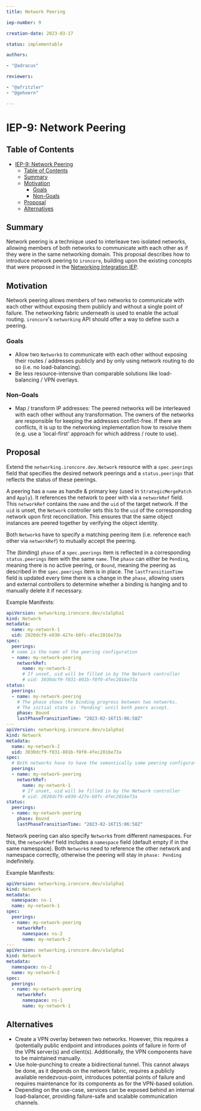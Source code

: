 ```yaml
---
title: Network Peering

iep-number: 9

creation-date: 2023-03-17

status: implementable

authors:

- "@adracus"

reviewers:

- "@afritzler"
- "@gehoern"

---
```


# IEP-9: Network Peering

## Table of Contents

- [IEP-9: Network Peering](#IEP-9-network-peering)
  - [Table of Contents](#table-of-contents)
  - [Summary](#summary)
  - [Motivation](#motivation)
    - [Goals](#goals)
    - [Non-Goals](#non-goals)
  - [Proposal](#proposal)
  - [Alternatives](#alternatives)

## Summary

Network peering is a technique used to interleave two isolated networks, allowing
members of both networks to communicate with each other as if they were in the same
networking domain. This proposal describes how to introduce network peering to
`ironcore`, building upon the existing concepts that were proposed in the
[Networking Integration IEP](01-networking-integration.md).

## Motivation

Network peering allows members of two networks to communicate with each other
without exposing them publicly and without a single point of failure. The
networking fabric underneath is used to enable the actual routing. `ironcore`'s
`networking` API should offer a way to define such a peering.

### Goals

* Allow two `Network`s to communicate with each other without exposing their
  routes / addresses publicly and by only using network routing to do so
  (i.e. no load-balancing).
* Be less resource-intensive than comparable solutions like load-balancing /
  VPN overlays.

### Non-Goals

* Map / transform IP addresses: The peered networks will be interleaved with
  each other without any transformation. The owners of the networks are
  responsible for keeping the addresses conflict-free. If there are conflicts,
  it is up to the networking implementation how to resolve them (e.g. use
  a 'local-first' approach for which address / route to use).

## Proposal

Extend the `networking.ironcore.dev.Network` resource with a `spec.peerings`
field that specifies the desired network peerings and a `status.peerings` that
reflects the status of these peerings.

A peering has a `name` as handle & primary key (used in `StrategicMergePatch` and
`Apply`). It references the network to peer with via a `networkRef` field. This
`networkRef` contains the `name` and the `uid` of the target network. If the `uid`
is unset, the `Network` controller sets this to the `uid` of the corresponding
network upon first reconciliation. This ensures that the same object instances
are peered together by verifying the object identity.

Both `Network`s have to specify a matching peering item (i.e. reference each
other via `networkRef`) to mutually accept the peering.

The (binding) `phase` of a `spec.peerings` item is reflected in a corresponding
`status.peerings` item with the same `name`. The `phase` can either be `Pending`,
meaning there is no active peering, or `Bound`, meaning the peering as described
in the `spec.peerings` item is in place. The `lastTransitionTime` field is updated
every time there is a change in the `phase`, allowing users and external
controllers to determine whether a binding is hanging and to manually delete it
if necessary.

Example Manifests:

```yaml
apiVersion: networking.ironcore.dev/v1alpha1
kind: Network
metadata:
  name: my-network-1
  uid: 2020dcf9-e030-427e-b0fc-4fec2016e73a
spec:
  peerings:
  # name is the name of the peering configuration
  - name: my-network-peering
    networkRef:
      name: my-network-2
      # If unset, uid will be filled in by the Network controller
      # uid: 3030dcf9-f031-801b-f0f0-4fec2016e73a
status:
  peerings:
  - name: my-network-peering
    # The phase shows the binding progress between two networks.
    # The initial state is 'Pending' until both peers accept.
    phase: Bound
    lastPhaseTransitionTime: "2023-02-16T15:06:58Z"
---
apiVersion: networking.ironcore.dev/v1alpha1
kind: Network
metadata:
  name: my-network-2
  uid: 3030dcf9-f031-801b-f0f0-4fec2016e73a
spec:
  # Both networks have to have the semantically same peering configuration.
  peerings:
  - name: my-network-peering
    networkRef:
      name: my-network-1
      # If unset, uid will be filled in by the Network controller
      # uid: 2020dcf9-e030-427e-b0fc-4fec2016e73a
status:
  peerings:
  - name: my-network-peering
    phase: Bound
    lastPhaseTransitionTime: "2023-02-16T15:06:58Z"
```

Network peering can also specify `Network`s from different namespaces.
For this, the `networkRef` field includes a `namespace` field (default empty if in
the same namespace). Both `Network`s need to reference the other network and
namespace correctly, otherwise the peering will stay in `phase: Pending` indefinitely.

Example Manifests:

```yaml
apiVersion: networking.ironcore.dev/v1alpha1
kind: Network
metadata:
  namespace: ns-1
  name: my-network-1
spec:
  peerings:
  - name: my-network-peering
    networkRef:
      namespace: ns-2
      name: my-network-2
---
apiVersion: networking.ironcore.dev/v1alpha1
kind: Network
metadata:
  namespace: ns-2
  name: my-network-2
spec:
  peerings:
  - name: my-network-peering
    networkRef:
      namespace: ns-1
      name: my-network-1
```

## Alternatives

* Create a VPN overlay between two networks. However, this requires a (potentially
  public endpoint and introduces points of failure in form of the VPN server(s)
  and client(s). Additionally, the VPN components have to be maintained manually.
* Use hole-punching to create a bidirectional tunnel. This cannot always be done,
  as it depends on the network fabric, requires a publicly available
  rendezvous-point, introduces potential points of failure and requires
  maintenance for its components as for the VPN-based solution.
* Depending on the use-case, services can be exposed behind an internal
  load-balancer, providing failure-safe and scalable communication channels.

